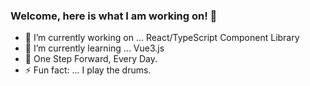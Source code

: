### Welcome, here is what I am working on! 👋

- 🔭 I’m currently working on ... React/TypeScript Component Library
- 🌱 I’m currently learning ... Vue3.js
- 💬 One Step Forward, Every Day.
- ⚡ Fun fact: ... I play the drums.
<!--
**smkdev07/smkdev07** is a ✨ _special_ ✨ repository because its `README.md` (this file) appears on your GitHub profile.

Here are some ideas to get you started:

- 🔭 I’m currently working on ...
- 🌱 I’m currently learning ...
- 👯 I’m looking to collaborate on ...
- 🤔 I’m looking for help with ...
- 💬 Ask me about ...
- 📫 How to reach me: ...
- 😄 Pronouns: ...
- ⚡ Fun fact: ...
-->
